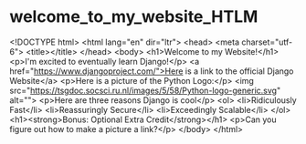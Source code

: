 # welcome_to_my_website_HTLM
&lt;!DOCTYPE html> &lt;html lang="en" dir="ltr">   &lt;head>     &lt;meta charset="utf-6">     &lt;title>&lt;/title>   &lt;/head>   &lt;body>     &lt;h1>Welcome to my Website!&lt;/h1>      &lt;p>I'm excited to eventually learn Django!&lt;/p>     &lt;a href="https://www.djangoproject.com/">Here is a link to the official Django Website&lt;/a>     &lt;p>Here is a picture of the Python Logo:&lt;/p>     &lt;img src="https://tsgdoc.socsci.ru.nl/images/5/58/Python-logo-generic.svg" alt="">         &lt;p>Here are three reasons Django is cool&lt;/p>     &lt;ol>       &lt;li>Ridiculously Fast&lt;/li>       &lt;li>Reassuringly Secure&lt;/li>       &lt;li>Exceedingly Scalable&lt;/li>     &lt;/ol>      &lt;h1>&lt;strong>Bonus: Optional Extra Credit&lt;/strong>&lt;/h1>      &lt;p>Can you figure out how to make a picture a link?&lt;/p>     &lt;/body> &lt;/html>

